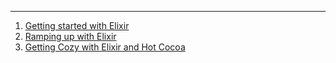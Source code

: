 ---
1. [Getting started with Elixir](https://gitpitch.com/voshawn/functional-meetup/master?p=meetup-01)
1. [Ramping up with Elixir](https://gitpitch.com/voshawn/functional-meetup/master?p=meetup-02)
1. [Getting Cozy with Elixir and Hot Cocoa](https://gitpitch.com/voshawn/functional-meetup/master?p=meetup-03)
